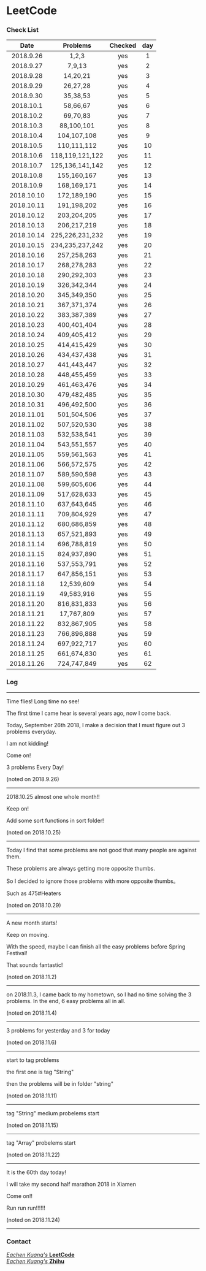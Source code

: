 # LeetCode

### Check List

| Date | Problems | Checked | day |
| :------: | :------: | :------: | :------: |
| 2018.9.26 | 1,2,3 | yes | 1 |
| 2018.9.27 | 7,9,13 | yes | 2 |
| 2018.9.28 | 14,20,21 | yes | 3 |
| 2018.9.29 | 26,27,28 | yes | 4 |
| 2018.9.30 | 35,38,53 | yes | 5 |
| 2018.10.1 | 58,66,67 | yes | 6 |
| 2018.10.2 | 69,70,83 | yes | 7 |
| 2018.10.3 | 88,100,101 | yes | 8 |
| 2018.10.4 | 104,107,108 | yes | 9 |
| 2018.10.5 | 110,111,112 | yes | 10 |
| 2018.10.6 | 118,119,121,122 | yes | 11 |
| 2018.10.7 | 125,136,141,142 | yes | 12 |
| 2018.10.8 | 155,160,167 | yes | 13 |
| 2018.10.9 | 168,169,171 | yes | 14 |
| 2018.10.10 | 172,189,190 | yes | 15 |
| 2018.10.11 | 191,198,202 | yes | 16 |
| 2018.10.12 | 203,204,205 | yes | 17 |
| 2018.10.13 | 206,217,219 | yes | 18 |
| 2018.10.14 | 225,226,231,232 | yes | 19 |
| 2018.10.15 | 234,235,237,242 | yes | 20 |
| 2018.10.16 | 257,258,263 | yes | 21 |
| 2018.10.17 | 268,278,283 | yes | 22 |
| 2018.10.18 | 290,292,303 | yes | 23 |
| 2018.10.19 | 326,342,344 | yes | 24 |
| 2018.10.20 | 345,349,350 | yes | 25 |
| 2018.10.21 | 367,371,374 | yes | 26 |
| 2018.10.22 | 383,387,389 | yes | 27 |
| 2018.10.23 | 400,401,404 | yes | 28 |
| 2018.10.24 | 409,405,412 | yes | 29 |
| 2018.10.25 | 414,415,429 | yes | 30 |
| 2018.10.26 | 434,437,438 | yes | 31 |
| 2018.10.27 | 441,443,447 | yes | 32 |
| 2018.10.28 | 448,455,459 | yes | 33 |
| 2018.10.29 | 461,463,476 | yes | 34 |
| 2018.10.30 | 479,482,485 | yes | 35 |
| 2018.10.31 | 496,492,500 | yes | 36 |
| 2018.11.01 | 501,504,506 | yes | 37 |
| 2018.11.02 | 507,520,530 | yes | 38 |
| 2018.11.03 | 532,538,541 | yes | 39 |
| 2018.11.04 | 543,551,557 | yes | 40 |
| 2018.11.05 | 559,561,563 | yes | 41 |
| 2018.11.06 | 566,572,575 | yes | 42 |
| 2018.11.07 | 589,590,598 | yes | 43 |
| 2018.11.08 | 599,605,606 | yes | 44 |
| 2018.11.09 | 517,628,633 | yes | 45 |
| 2018.11.10 | 637,643,645 | yes | 46 |
| 2018.11.11 | 709,804,929 | yes | 47 |
| 2018.11.12 | 680,686,859 | yes | 48 |
| 2018.11.13 | 657,521,893 | yes | 49 |
| 2018.11.14 | 696,788,819 | yes | 50 |
| 2018.11.15 | 824,937,890 | yes | 51 |
| 2018.11.16 | 537,553,791 | yes | 52 |
| 2018.11.17 | 647,856,151 | yes | 53 |
| 2018.11.18 | 12,539,609 | yes | 54 |
| 2018.11.19 | 49,583,916 | yes | 55 |
| 2018.11.20 | 816,831,833 | yes | 56 |
| 2018.11.21 | 17,767,809 | yes | 57 |
| 2018.11.22 | 832,867,905 | yes | 58 |
| 2018.11.23 | 766,896,888 | yes | 59 |
| 2018.11.24 | 697,922,717 | yes | 60 |
| 2018.11.25 | 661,674,830 | yes | 61 |
| 2018.11.26 | 724,747,849 | yes | 62 |

### Log

---

Time flies! Long time no see!

The first time I came hear is several years ago, now I come back.

Today, September 26th 2018, I make a decision that I must figure out 3 problems everyday.

I am not kidding!

Come on!

3 problems Every Day!

(noted on 2018.9.26)

---

2018.10.25 almost one whole month!!

Keep on!

Add some sort functions in sort folder!

(noted on 2018.10.25)

---

Today I find that some problems are not good that many people are against them.

These problems are always getting more opposite thumbs.

So I decided to ignore those problems with more opposite thumbs。

Such as 475#Heaters

(noted on 2018.10.29)

---

A new month starts!

Keep on moving.

With the speed, maybe I can finish all the easy problems before Spring Festival!

That sounds fantastic!

(noted on 2018.11.2)

---

on 2018.11.3, I came back to my hometown, so I had no time solving the 3 problems. In the end, 6 easy problems all in all.

(noted on 2018.11.4)

---

3 problems for yesterday and 3 for today

(noted on 2018.11.6)

---

start to tag problems

the first one is tag "String"

then the problems will be in folder "string"

(noted on 2018.11.11)

---

tag "String" medium probelems start 

(noted on 2018.11.15)

---

tag "Array" probelems start 

(noted on 2018.11.22)

---

It is the 60th day  today!

I will take my second half marathon 2018 in Xiamen

Come on!!

Run run run!!!!!!

(noted on 2018.11.24)

---

### Contact
[*Eachen Kuang's* **LeetCode**](https://leetcode.com/eachenkuang/)  
[*Eachen Kuang's* **Zhihu**](https://www.zhihu.com/people/po-xiao-chen/)
